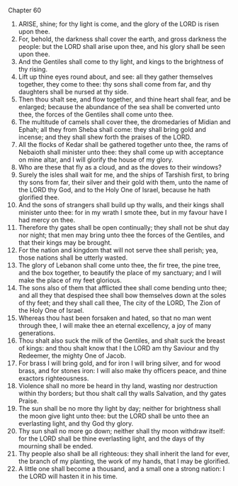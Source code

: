 

Chapter 60

1. ARISE, shine; for thy light is come, and the glory of the LORD is risen upon thee.
2. For, behold, the darkness shall cover the earth, and gross darkness the people: but the LORD shall arise upon thee, and his glory shall be seen upon thee.
3. And the Gentiles shall come to thy light, and kings to the brightness of thy rising.
4. Lift up thine eyes round about, and see: all they gather themselves together, they come to thee: thy sons shall come from far, and thy daughters shall be nursed at thy side.
5. Then thou shalt see, and flow together, and thine heart shall fear, and be enlarged; because the abundance of the sea shall be converted unto thee, the forces of the Gentiles shall come unto thee.
6. The multitude of camels shall cover thee, the dromedaries of Midian and Ephah; all they from Sheba shall come: they shall bring gold and incense; and they shall shew forth the praises of the LORD.
7. All the flocks of Kedar shall be gathered together unto thee, the rams of Nebaioth shall minister unto thee: they shall come up with acceptance on mine altar, and I will glorify the house of my glory.
8. Who are these that fly as a cloud, and as the doves to their windows?
9. Surely the isles shall wait for me, and the ships of Tarshish first, to bring thy sons from far, their silver and their gold with them, unto the name of the LORD thy God, and to the Holy One of Israel, because he hath glorified thee.
10. And the sons of strangers shall build up thy walls, and their kings shall minister unto thee: for in my wrath I smote thee, but in my favour have I had mercy on thee.
11. Therefore thy gates shall be open continually; they shall not be shut day nor night; that men may bring unto thee the forces of the Gentiles, and that their kings may be brought.
12. For the nation and kingdom that will not serve thee shall perish; yea, those nations shall be utterly wasted.
13. The glory of Lebanon shall come unto thee, the fir tree, the pine tree, and the box together, to beautify the place of my sanctuary; and I will make the place of my feet glorious.
14. The sons also of them that afflicted thee shall come bending unto thee; and all they that despised thee shall bow themselves down at the soles of thy feet; and they shall call thee, The city of the LORD, The Zion of the Holy One of Israel.
15. Whereas thou hast been forsaken and hated, so that no man went through thee, I will make thee an eternal excellency, a joy of many generations.
16. Thou shalt also suck the milk of the Gentiles, and shalt suck the breast of kings: and thou shalt know that I the LORD am thy Saviour and thy Redeemer, the mighty One of Jacob.
17. For brass I will bring gold, and for iron I will bring silver, and for wood brass, and for stones iron: I will also make thy officers peace, and thine exactors righteousness.
18. Violence shall no more be heard in thy land, wasting nor destruction within thy borders; but thou shalt call thy walls Salvation, and thy gates Praise.
19. The sun shall be no more thy light by day; neither for brightness shall the moon give light unto thee: but the LORD shall be unto thee an everlasting light, and thy God thy glory.
20. Thy sun shall no more go down; neither shall thy moon withdraw itself: for the LORD shall be thine everlasting light, and the days of thy mourning shall be ended.
21. Thy people also shall be all righteous: they shall inherit the land for ever, the branch of my planting, the work of my hands, that I may be glorified.
22. A little one shall become a thousand, and a small one a strong nation: I the LORD will hasten it in his time.
